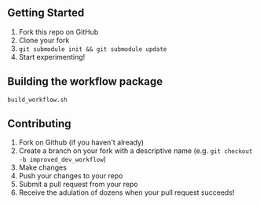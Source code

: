 ## Getting Started

1. Fork this repo on GitHub
2. Clone your fork
3. `git submodule init && git submodule update`
4. Start experimenting!

## Building the workflow package

`build_workflow.sh`

## Contributing

1. Fork on Github (if you haven't already)
2. Create a branch on your fork with a descriptive name (e.g. `git checkout -b improved_dev_workflow`)
3. Make changes
4. Push your changes to your repo
5. Submit a pull request from your repo
6. Receive the adulation of dozens when your pull request succeeds!

